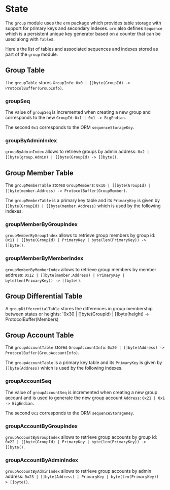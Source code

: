 <!--
order: 2
-->

# State

The `group` module uses the `orm` package which provides table storage with support for
primary keys and secondary indexes. `orm` also defines `Sequence` which is a persistent unique key generator based on a counter that can be used along with `Table`s.

Here's the list of tables and associated sequences and indexes stored as part of the `group` module.

## Group Table

The `groupTable` stores `GroupInfo`: `0x0 | []byte(GroupId) -> ProtocolBuffer(GroupInfo)`.

### groupSeq

The value of `groupSeq` is incremented when creating a new group and corresponds to the new `GroupId`: `0x1 | 0x1 -> BigEndian`.

The second `0x1` corresponds to the ORM `sequenceStorageKey`.

### groupByAdminIndex

`groupByAdminIndex` allows to retrieve groups by admin address:
`0x2 | []byte(group.Admin) | []byte(GroupId) -> []byte()`.

## Group Member Table

The `groupMemberTable` stores `GroupMember`s: `0x10 | []byte(GroupId) | []byte(member.Address) -> ProtocolBuffer(GroupMember)`.

The `groupMemberTable` is a primary key table and its `PrimaryKey` is given by
`[]byte(GroupId) | []byte(member.Address)` which is used by the following indexes.

### groupMemberByGroupIndex

`groupMemberByGroupIndex` allows to retrieve group members by group id:
`0x11 | []byte(GroupId) | PrimaryKey | byte(len(PrimaryKey)) -> []byte()`.

### groupMemberByMemberIndex

`groupMemberByMemberIndex` allows to retrieve group members by member address:
`0x12 | []byte(member.Address) | PrimaryKey | byte(len(PrimaryKey)) ->
[]byte()`.

## Group Differential Table

A `groupDifferentialTable` stores the differences in group membership between states
or heights: `0x30 | []byte(GroupId) | []byte(height) -> ProtocolBuffer(Members)


## Group Account Table

The `groupAccountTable` stores `GroupAccountInfo`: `0x20 | []byte(Address) -> ProtocolBuffer(GroupAccountInfo)`.

The `groupAccountTable` is a primary key table and its `PrimaryKey` is given by
`[]byte(Address)` which is used by the following indexes.

### groupAccountSeq

The value of `groupAccountSeq` is incremented when creating a new group account and is used to generate the new group account `Address`:
`0x21 | 0x1 -> BigEndian`.

The second `0x1` corresponds to the ORM `sequenceStorageKey`.

### groupAccountByGroupIndex

`groupAccountByGroupIndex` allows to retrieve group accounts by group id:
`0x22 | []byte(GroupId) | PrimaryKey | byte(len(PrimaryKey)) -> []byte()`.

### groupAccountByAdminIndex

`groupAccountByAdminIndex` allows to retrieve group accounts by admin address:
`0x23 | []byte(Address) | PrimaryKey | byte(len(PrimaryKey)) -> []byte()`.
